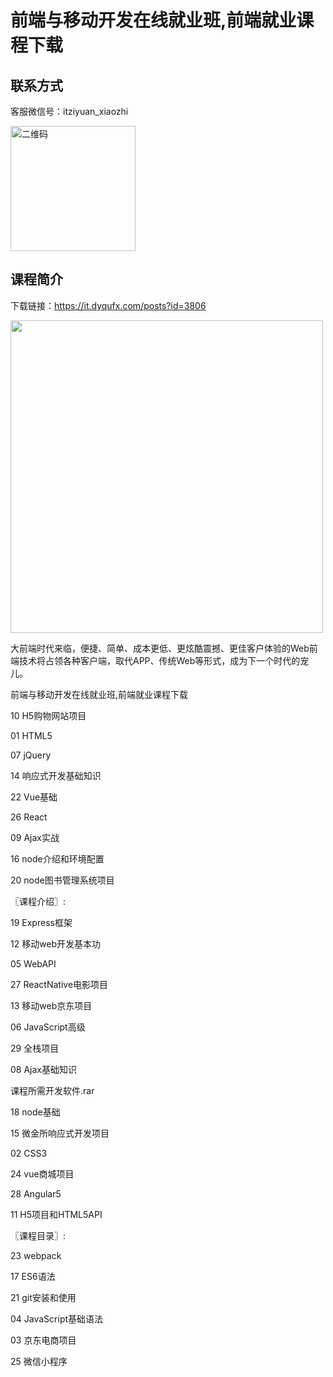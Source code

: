 # 前端与移动开发在线就业班,前端就业课程下载

## 联系方式

客服微信号：itziyuan_xiaozhi

<img src="https://ziyuanyun.oss-cn-guangzhou.aliyuncs.com/common/20240614073449/666b82192834a.jpg" width="200" height="200" alt="二维码">

## 课程简介

下载链接：https://it.dyqufx.com/posts?id=3806

<img src="https://ziyuanyun.oss-cn-guangzhou.aliyuncs.com/yun/20240515185339/6644943351bfe.jpg" width="500" alt="">

  大前端时代来临，便捷、简单、成本更低、更炫酷震撼、更佳客户体验的Web前端技术将占领各种客户端，取代APP、传统Web等形式，成为下一个时代的宠儿。

 前端与移动开发在线就业班,前端就业课程下载



 10 H5购物网站项目

 01 HTML5

 07 jQuery

 14 响应式开发基础知识

 22 Vue基础

 26 React

 09 Ajax实战

 16 node介绍和环境配置

 20 node图书管理系统项目

 〖课程介绍〗:

 19 Express框架

 12 移动web开发基本功

 05 WebAPI

 27 ReactNative电影项目

 13 移动web京东项目

 06 JavaScript高级

 29 全栈项目

 08 Ajax基础知识

 课程所需开发软件.rar

 18 node基础

 15 微金所响应式开发项目

 02 CSS3

 24 vue商城项目

 28 Angular5

 11 H5项目和HTML5API

 〖课程目录〗:

 23 webpack

 17 ES6语法

 21 git安装和使用

 04 JavaScript基础语法

 03 京东电商项目

 25 微信小程序

  